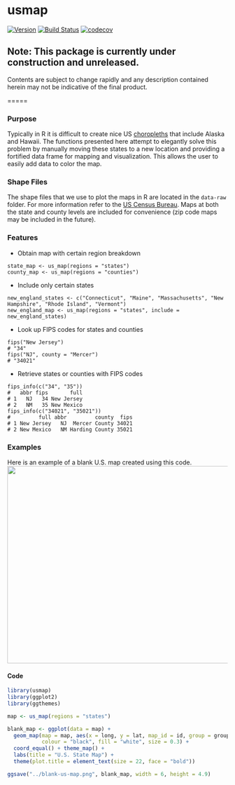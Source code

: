 # usmap
[![Version](https://badge.fury.io/gh/pdil%2Fusmap.svg)](https://github.com/pdil/usmap/releases) [![Build Status](https://travis-ci.org/pdil/usmap.svg?branch=master)](https://travis-ci.org/pdil/usmap) [![codecov](https://codecov.io/gh/pdil/usmap/branch/master/graph/badge.svg)](https://codecov.io/gh/pdil/usmap)

## Note: This package is currently under construction and unreleased.
Contents are subject to change rapidly and any description contained herein may not be indicative of the final product.

=====

### Purpose
Typically in R it is difficult to create nice US [choropleths](http://en.wikipedia.org/wiki/Choropleth) that include Alaska and Hawaii. The functions presented here attempt to elegantly solve this problem by manually moving these states to a new location and providing a fortified data frame for mapping and visualization. This allows the user to easily add data to color the map.

### Shape Files
The shape files that we use to plot the maps in R are located in the `data-raw` folder. For more information refer to the [US Census Bureau](https://www.census.gov/geo/maps-data/data/tiger-cart-boundary.html). Maps at both the state and county levels are included for convenience (zip code maps may be included in the future).

### Features
* Obtain map with certain region breakdown
```{r}
state_map <- us_map(regions = "states")
county_map <- us_map(regions = "counties")
```
* Include only certain states
```{r}
new_england_states <- c("Connecticut", "Maine", "Massachusetts", "New Hampshire", "Rhode Island", "Vermont")
new_england_map <- us_map(regions = "states", include = new_england_states)
```
* Look up FIPS codes for states and counties
```{r}
fips("New Jersey")
# "34"
fips("NJ", county = "Mercer")
# "34021"
```
* Retrieve states or counties with FIPS codes
```{r}
fips_info(c("34", "35"))
#   abbr fips       full
# 1   NJ   34 New Jersey
# 2   NM   35 New Mexico
fips_info(c("34021", "35021"))
#         full abbr         county  fips
# 1 New Jersey   NJ  Mercer County 34021
# 2 New Mexico   NM Harding County 35021
```

### Examples
Here is an example of a blank U.S. map created using this code.
<img src="https://github.com/pdil/us-map/blob/master/blank-state-map.png" width="551" height="450" />

#### Code
``` r
library(usmap)
library(ggplot2)
library(ggthemes)

map <- us_map(regions = "states")

blank_map <- ggplot(data = map) + 
  geom_map(map = map, aes(x = long, y = lat, map_id = id, group = group), 
           colour = "black", fill = "white", size = 0.3) +
  coord_equal() + theme_map() + 
  labs(title = "U.S. State Map") +
  theme(plot.title = element_text(size = 22, face = "bold"))

ggsave("../blank-us-map.png", blank_map, width = 6, height = 4.9)
```

